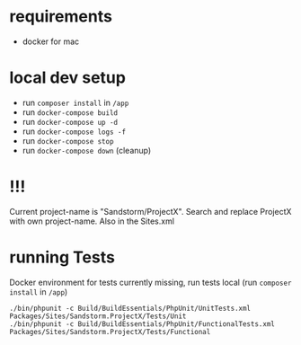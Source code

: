 # requirements 
- docker for mac


# local dev setup

- run `composer install` in `/app`
- run `docker-compose build`
- run `docker-compose up -d`
- run `docker-compose logs -f`
- run `docker-compose stop`
- run `docker-compose down` (cleanup)

# !!!
Current project-name is "Sandstorm/ProjectX". Search and replace ProjectX with own project-name.
Also in the Sites.xml


# running Tests
Docker environment for tests currently missing, run tests local (run `composer install` in `/app`)

```
./bin/phpunit -c Build/BuildEssentials/PhpUnit/UnitTests.xml Packages/Sites/Sandstorm.ProjectX/Tests/Unit
./bin/phpunit -c Build/BuildEssentials/PhpUnit/FunctionalTests.xml Packages/Sites/Sandstorm.ProjectX/Tests/Functional
```